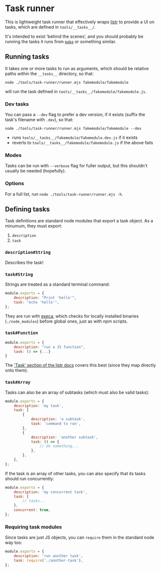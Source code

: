 # Task runner

This is lightweight task runner that effectively wraps [listr](https://github.com/SamVerschueren/listr) to provide a UI on tasks, which are defined in `tools/__tasks__/`.

It's intended to exist ‘behind the scenes’, and you should probably be running the tasks it runs from [`make`](https://github.com/guardian/frontend/blob/main/makefile) or something similar.

## Running tasks

It takes one or more tasks to run as arguments, which should be relative paths within the `__tasks__` directory, so that:

```
node ./tools/task-runner/runner.mjs fakemodule/fakemodule
```

will run the task defined in `tools/__tasks__/fakemodule/fakemodule.js`.

### Dev tasks

You can pass a `--dev` flag to prefer a dev version, if it exists (suffix the task's filename with `.dev`), so that:

```
node ./tools/task-runner/runner.mjs fakemodule/fakemodule --dev
```

-   runs `tools/__tasks__/fakemodule/fakemodule.dev.js` if it exists
-   reverts to `tools/__tasks__/fakemodule/fakemodule.js` if the above fails

### Modes

Tasks can be run with `--verbose` flag for fuller output, but this shouldn't usually be needed (hopefully).

### Options

For a full list, run `node ./tools/task-runner/runner.mjs -h`.

## Defining tasks

Task definitions are standard node modules that export a task object. As a minumum, they must export:

1. `description`
2. `task`

### `description#String`

Describes the task!

### `task#String`

Strings are treated as a standard terminal command:

```js
module.exports = {
	description: "Print 'hello'",
	task: "echo 'hello'",
};
```

They are run with [execa](https://github.com/sindresorhus/execa), which checks for locally installed binaries (`./node_modules`) before global ones, just as with npm scripts.

### `task#Function`

```js
module.exports = {
    description: "run a JS function",
    task: () => {...}
}
```

The ['Task' section of the listr docs](https://github.com/SamVerschueren/listr#task) covers this best (since they map directly onto them).

### `task#Array`

Tasks can also be an array of subtasks (which must also be valid tasks):

```js
module.exports = {
	description: 'my task',
	task: [
		{
			description: 'a subtask',
			task: 'command to run',
		},
		{
			description: 'another subtask',
			task: () => {
				// do something...
			},
		},
	],
};
```

If the task is an array of other tasks, you can also specify that its tasks should run concurrently:

```js
module.exports = {
	description: 'my concurrent task',
	task: [
		// tasks...
	],
	concurrent: true,
};
```

### Requiring task modules

Since tasks are just JS objects, you can `require` them in the standard node way too:

```js
module.exports = {
	description: 'run another task',
	task: require('./another-task'),
};
```
